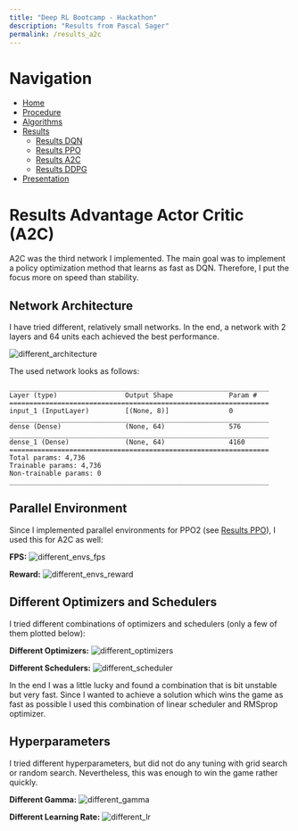 ```yaml
---
title: "Deep RL Bootcamp - Hackathon"
description: "Results from Pascal Sager"
permalink: /results_a2c
---
```


# Navigation
- [Home](/rl-bootcamp-hackathon/)
- [Procedure](/rl-bootcamp-hackathon/procedure)
- [Algorithms](/rl-bootcamp-hackathon/algorithms)
- [Results](/rl-bootcamp-hackathon/results)
  - [Results DQN](/rl-bootcamp-hackathon/results_dqn)
  - [Results PPO](/rl-bootcamp-hackathon/results_ppo2)
  - [Results A2C](/rl-bootcamp-hackathon/results_a2c)
  - [Results DDPG](/rl-bootcamp-hackathon/results_ddpg)
- [Presentation](/rl-bootcamp-hackathon/presentation)



# Results Advantage Actor Critic (A2C)
A2C was the third network I implemented. The main goal was to implement a policy optimization method that learns as fast as DQN. 
Therefore, I put the focus more on speed than stability.

## Network Architecture
I have tried different, relatively small networks. In the end, a network with 2 layers and 64 units each achieved the best performance.

<img src="\rl-bootcamp-hackathon\assets\images\a2c\different_architecture.png" alt="different_architecture"/>

The used network looks as follows:

```
_________________________________________________________________
Layer (type)                 Output Shape              Param #   
=================================================================
input_1 (InputLayer)         [(None, 8)]               0         
_________________________________________________________________
dense (Dense)                (None, 64)                576       
_________________________________________________________________
dense_1 (Dense)              (None, 64)                4160      
=================================================================
Total params: 4,736
Trainable params: 4,736
Non-trainable params: 0
_________________________________________________________________
```

## Parallel Environment
Since I implemented parallel environments for PPO2 (see [Results PPO](/results_ppo2)), I used this for A2C as well:

**FPS:**
<img src="\rl-bootcamp-hackathon\assets\images\a2c\different_envs_fps.png" alt="different_envs_fps"/>

**Reward:**
<img src="\rl-bootcamp-hackathon\assets\images\a2c\different_envs_reward.png" alt="different_envs_reward"/>

## Different Optimizers and Schedulers

I tried different combinations of optimizers and schedulers (only a few of them plotted below):

**Different Optimizers:**
<img src="\rl-bootcamp-hackathon\assets\images\a2c\different_optimizers.png" alt="different_optimizers"/>

**Different Schedulers:**
<img src="\rl-bootcamp-hackathon\assets\images\a2c\different_scheduler.png" alt="different_scheduler"/>

In the end I was a little lucky and found a combination that is bit unstable but very fast. Since I wanted to achieve a 
solution which wins the game as fast as possible I used this combination of linear scheduler and RMSprop optimizer.

## Hyperparameters
I tried different hyperparameters, but did not do any tuning with grid search or random search. Nevertheless, this was enough to win the game rather quickly.

**Different Gamma:**
<img src="\rl-bootcamp-hackathon\assets\images\a2c\different_gamma.png" alt="different_gamma"/>

**Different Learning Rate:**
<img src="\rl-bootcamp-hackathon\assets\images\a2c\different_lr.png" alt="different_lr"/>

